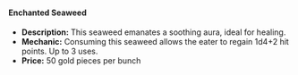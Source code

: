 #### Enchanted Seaweed
- **Description:** This seaweed emanates a soothing aura, ideal for healing.
- **Mechanic:** Consuming this seaweed allows the eater to regain 1d4+2 hit points. Up to 3 uses.
- **Price:** 50 gold pieces per bunch